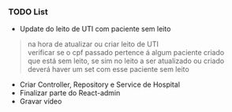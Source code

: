 ### TODO List

- Update do leito de UTI com paciente sem leito 

> na hora de atualizar ou criar leito de UTI <br/>
verificar se o cpf passado pertence á algum 
paciente criado <br>
que está sem leito,
se sim no leito a ser atualizado ou criado <br>
deverá haver um set com esse paciente sem leito

- Criar Controller, Repository e Service de Hospital
- Finalizar parte do React-admin
- Gravar vídeo 